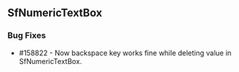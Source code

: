 ## SfNumericTextBox

### Bug Fixes

* \#158822 - Now backspace key works fine while deleting value in SfNumericTextBox.